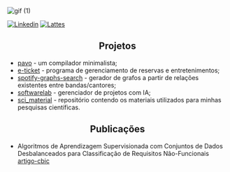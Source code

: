 ![gif (1)](https://user-images.githubusercontent.com/58193125/151248816-b08a0c05-3179-49fb-8376-a0cf096c6e44.gif)


<p align="left">
<a href="https://www.linkedin.com/in/karolayne-teixeira/"><img alt="Linkedin" src="https://img.shields.io/badge/linkedin-blue.svg"/></a>
<a href="http://lattes.cnpq.br/2074137700305766"><img alt="Lattes" src="https://img.shields.io/badge/lattes-orange.svg"/></a>
</p>

<h2 align="center">Projetos</h2>

- [pavo] - um compilador minimalista;
- [e-ticket] - programa de gerenciamento de reservas e entretenimentos;
- [spotify-graphs-search] - gerador de grafos a partir de relações existentes entre bandas/cantores; 
- [softwarelab] - gerenciador de projetos com IA;
- [sci_material] - repositório contendo os materiais utilizados para minhas pesquisas científicas.

<h2 align="center">Publicações</h2>

- Algoritmos de Aprendizagem Supervisionada com Conjuntos de Dados Desbalanceados para Classificação de Requisitos Não-Funcionais [artigo-cbic]

[//]: # (These are reference links used in the body of this note and get stripped out when the markdown processor does its job. There is no need to format nicely because it shouldn't be seen. Thanks SO - http://stackoverflow.com/questions/4823468/store-comments-in-markdown-syntax)

   [pavo]: <https://github.com/AFKaro/Pavo>
   [e-ticket]: <https://github.com/AFKaro/e-ticket>
   [spotify-graphs-search]: <https://github.com/AFKaro/Spotify_Graphs_Search>
   [artigo-cbic]: <https://sbic.org.br/wp-content/uploads/2021/09/pdf/CBIC_2021_paper_125.pdf>
   [softwarelab]: <https://github.com/MachineResearchGroup/SoftwareLab-API>
   [sci_material]: <https://github.com/AFKaro/sci_material>
